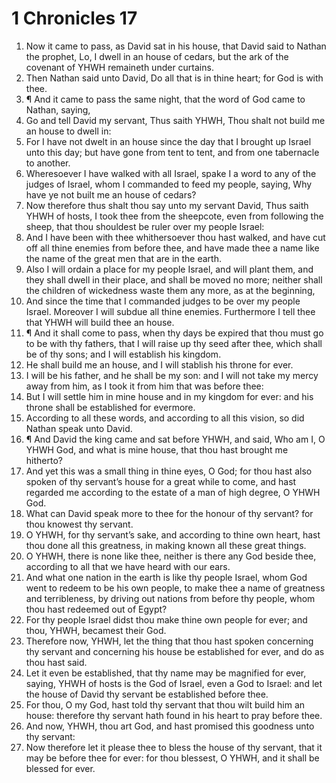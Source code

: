﻿# 1 Chronicles 17
1. Now it came to pass, as David sat in his house, that David said to Nathan the prophet, Lo, I dwell in an house of cedars, but the ark of the covenant of YHWH remaineth under curtains. 
2. Then Nathan said unto David, Do all that is in thine heart; for God is with thee. 
3. ¶ And it came to pass the same night, that the word of God came to Nathan, saying, 
4. Go and tell David my servant, Thus saith YHWH, Thou shalt not build me an house to dwell in: 
5. For I have not dwelt in an house since the day that I brought up Israel unto this day; but have gone from tent to tent, and from one tabernacle to another. 
6. Wheresoever I have walked with all Israel, spake I a word to any of the judges of Israel, whom I commanded to feed my people, saying, Why have ye not built me an house of cedars? 
7. Now therefore thus shalt thou say unto my servant David, Thus saith YHWH of hosts, I took thee from the sheepcote, even from following the sheep, that thou shouldest be ruler over my people Israel: 
8. And I have been with thee whithersoever thou hast walked, and have cut off all thine enemies from before thee, and have made thee a name like the name of the great men that are in the earth. 
9. Also I will ordain a place for my people Israel, and will plant them, and they shall dwell in their place, and shall be moved no more; neither shall the children of wickedness waste them any more, as at the beginning, 
10. And since the time that I commanded judges to be over my people Israel. Moreover I will subdue all thine enemies. Furthermore I tell thee that YHWH will build thee an house. 
11. ¶ And it shall come to pass, when thy days be expired that thou must go to be with thy fathers, that I will raise up thy seed after thee, which shall be of thy sons; and I will establish his kingdom. 
12. He shall build me an house, and I will stablish his throne for ever. 
13. I will be his father, and he shall be my son: and I will not take my mercy away from him, as I took it from him that was before thee: 
14. But I will settle him in mine house and in my kingdom for ever: and his throne shall be established for evermore. 
15. According to all these words, and according to all this vision, so did Nathan speak unto David. 
16. ¶ And David the king came and sat before YHWH, and said, Who am I, O YHWH God, and what is mine house, that thou hast brought me hitherto? 
17. And yet this was a small thing in thine eyes, O God; for thou hast also spoken of thy servant’s house for a great while to come, and hast regarded me according to the estate of a man of high degree, O YHWH God. 
18. What can David speak more to thee for the honour of thy servant? for thou knowest thy servant. 
19. O YHWH, for thy servant’s sake, and according to thine own heart, hast thou done all this greatness, in making known all these great things. 
20. O YHWH, there is none like thee, neither is there any God beside thee, according to all that we have heard with our ears. 
21. And what one nation in the earth is like thy people Israel, whom God went to redeem to be his own people, to make thee a name of greatness and terribleness, by driving out nations from before thy people, whom thou hast redeemed out of Egypt? 
22. For thy people Israel didst thou make thine own people for ever; and thou, YHWH, becamest their God. 
23. Therefore now, YHWH, let the thing that thou hast spoken concerning thy servant and concerning his house be established for ever, and do as thou hast said. 
24. Let it even be established, that thy name may be magnified for ever, saying, YHWH of hosts is the God of Israel, even a God to Israel: and let the house of David thy servant be established before thee. 
25. For thou, O my God, hast told thy servant that thou wilt build him an house: therefore thy servant hath found in his heart to pray before thee. 
26. And now, YHWH, thou art God, and hast promised this goodness unto thy servant: 
27. Now therefore let it please thee to bless the house of thy servant, that it may be before thee for ever: for thou blessest, O YHWH, and it shall be blessed for ever. 
